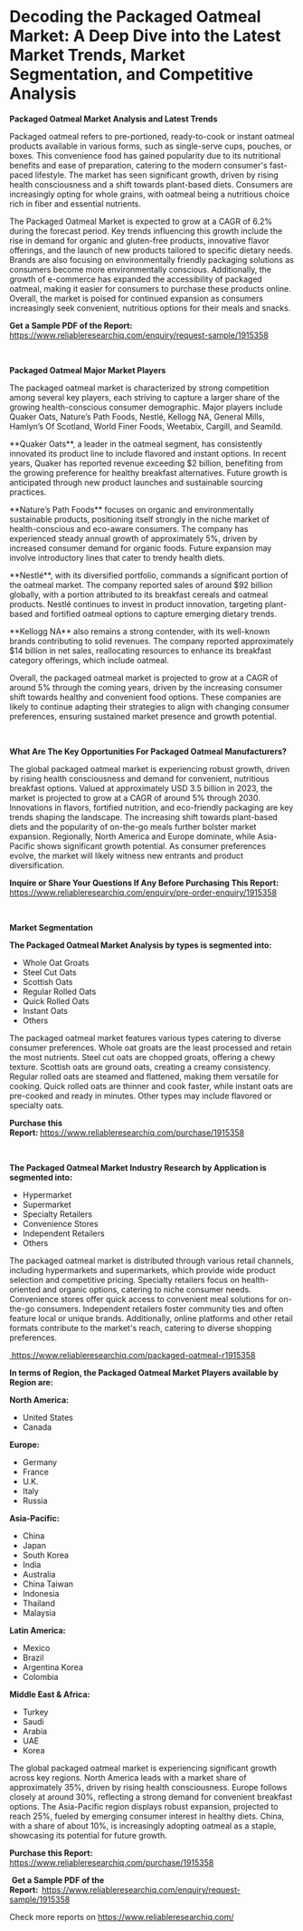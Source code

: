 <p><h1>Decoding the Packaged Oatmeal Market: A Deep Dive into the Latest Market Trends, Market Segmentation, and Competitive Analysis</h1></p><p><strong>Packaged Oatmeal Market Analysis and Latest Trends</strong></p>
<p><p>Packaged oatmeal refers to pre-portioned, ready-to-cook or instant oatmeal products available in various forms, such as single-serve cups, pouches, or boxes. This convenience food has gained popularity due to its nutritional benefits and ease of preparation, catering to the modern consumer's fast-paced lifestyle. The market has seen significant growth, driven by rising health consciousness and a shift towards plant-based diets. Consumers are increasingly opting for whole grains, with oatmeal being a nutritious choice rich in fiber and essential nutrients.</p><p>The Packaged Oatmeal Market is expected to grow at a CAGR of 6.2% during the forecast period. Key trends influencing this growth include the rise in demand for organic and gluten-free products, innovative flavor offerings, and the launch of new products tailored to specific dietary needs. Brands are also focusing on environmentally friendly packaging solutions as consumers become more environmentally conscious. Additionally, the growth of e-commerce has expanded the accessibility of packaged oatmeal, making it easier for consumers to purchase these products online. Overall, the market is poised for continued expansion as consumers increasingly seek convenient, nutritious options for their meals and snacks.</p></p>
<p><strong>Get a Sample PDF of the Report:&nbsp;</strong> <a href="https://www.reliableresearchiq.com/enquiry/request-sample/1915358?utm_campaign=2731&utm_medium=2&utm_source=Github&utm_content=ia&utm_term=07042025&utm_id=packaged-oatmeal">https://www.reliableresearchiq.com/enquiry/request-sample/1915358</a></p>
<p>&nbsp;</p>
<p><strong>Packaged Oatmeal Major Market Players</strong></p>
<p><p>The packaged oatmeal market is characterized by strong competition among several key players, each striving to capture a larger share of the growing health-conscious consumer demographic. Major players include Quaker Oats, Nature’s Path Foods, Nestlé, Kellogg NA, General Mills, Hamlyn’s Of Scotland, World Finer Foods, Weetabix, Cargill, and Seamild.</p><p>**Quaker Oats**, a leader in the oatmeal segment, has consistently innovated its product line to include flavored and instant options. In recent years, Quaker has reported revenue exceeding $2 billion, benefiting from the growing preference for healthy breakfast alternatives. Future growth is anticipated through new product launches and sustainable sourcing practices.</p><p>**Nature’s Path Foods** focuses on organic and environmentally sustainable products, positioning itself strongly in the niche market of health-conscious and eco-aware consumers. The company has experienced steady annual growth of approximately 5%, driven by increased consumer demand for organic foods. Future expansion may involve introductory lines that cater to trendy health diets.</p><p>**Nestlé**, with its diversified portfolio, commands a significant portion of the oatmeal market. The company reported sales of around $92 billion globally, with a portion attributed to its breakfast cereals and oatmeal products. Nestlé continues to invest in product innovation, targeting plant-based and fortified oatmeal options to capture emerging dietary trends.</p><p>**Kellogg NA** also remains a strong contender, with its well-known brands contributing to solid revenues. The company reported approximately $14 billion in net sales, reallocating resources to enhance its breakfast category offerings, which include oatmeal.</p><p>Overall, the packaged oatmeal market is projected to grow at a CAGR of around 5% through the coming years, driven by the increasing consumer shift towards healthy and convenient food options. These companies are likely to continue adapting their strategies to align with changing consumer preferences, ensuring sustained market presence and growth potential.</p></p>
<p>&nbsp;</p>
<p><strong>What Are The Key Opportunities For Packaged Oatmeal Manufacturers?</strong></p>
<p><p>The global packaged oatmeal market is experiencing robust growth, driven by rising health consciousness and demand for convenient, nutritious breakfast options. Valued at approximately USD 3.5 billion in 2023, the market is projected to grow at a CAGR of around 5% through 2030. Innovations in flavors, fortified nutrition, and eco-friendly packaging are key trends shaping the landscape. The increasing shift towards plant-based diets and the popularity of on-the-go meals further bolster market expansion. Regionally, North America and Europe dominate, while Asia-Pacific shows significant growth potential. As consumer preferences evolve, the market will likely witness new entrants and product diversification.</p></p>
<p><strong>Inquire or Share Your Questions If Any Before Purchasing This Report:</strong> <a href="https://www.reliableresearchiq.com/enquiry/pre-order-enquiry/1915358?utm_campaign=2731&utm_medium=2&utm_source=Github&utm_content=ia&utm_term=07042025&utm_id=packaged-oatmeal">https://www.reliableresearchiq.com/enquiry/pre-order-enquiry/1915358</a></p>
<p>&nbsp;</p>
<p><strong>Market Segmentation</strong></p>
<p><strong>The Packaged Oatmeal Market Analysis by types is segmented into:</strong></p>
<p><ul><li>Whole Oat Groats</li><li>Steel Cut Oats</li><li>Scottish Oats</li><li>Regular Rolled Oats</li><li>Quick Rolled Oats</li><li>Instant Oats</li><li>Others</li></ul></p>
<p><p>The packaged oatmeal market features various types catering to diverse consumer preferences. Whole oat groats are the least processed and retain the most nutrients. Steel cut oats are chopped groats, offering a chewy texture. Scottish oats are ground oats, creating a creamy consistency. Regular rolled oats are steamed and flattened, making them versatile for cooking. Quick rolled oats are thinner and cook faster, while instant oats are pre-cooked and ready in minutes. Other types may include flavored or specialty oats.</p></p>
<p><strong>Purchase this Report:&nbsp;</strong><a href="https://www.reliableresearchiq.com/purchase/1915358?utm_campaign=2731&utm_medium=2&utm_source=Github&utm_content=ia&utm_term=07042025&utm_id=packaged-oatmeal">https://www.reliableresearchiq.com/purchase/1915358</a></p>
<p>&nbsp;</p>
<p><strong>The Packaged Oatmeal Market Industry Research by Application is segmented into:</strong></p>
<p><ul><li>Hypermarket</li><li>Supermarket</li><li>Specialty Retailers</li><li>Convenience Stores</li><li>Independent Retailers</li><li>Others</li></ul></p>
<p><p>The packaged oatmeal market is distributed through various retail channels, including hypermarkets and supermarkets, which provide wide product selection and competitive pricing. Specialty retailers focus on health-oriented and organic options, catering to niche consumer needs. Convenience stores offer quick access to convenient meal solutions for on-the-go consumers. Independent retailers foster community ties and often feature local or unique brands. Additionally, online platforms and other retail formats contribute to the market's reach, catering to diverse shopping preferences.</p></p>
<p><a href="https://www.reliableresearchiq.com/packaged-oatmeal-r1915358?utm_campaign=2731&utm_medium=2&utm_source=Github&utm_content=ia&utm_term=07042025&utm_id=packaged-oatmeal">&nbsp;https://www.reliableresearchiq.com/packaged-oatmeal-r1915358</a></p>
<p><strong>In terms of Region, the Packaged Oatmeal Market Players available by Region are:</strong></p>
<p>
    <p> <strong> North America: </strong>
        <ul>
            <li>United States</li>
            <li>Canada</li>
        </ul>
        </p> 
    <p> <strong> Europe: </strong>
        <ul>
            <li>Germany</li>
            <li>France</li>
            <li>U.K.</li>
            <li>Italy</li>
            <li>Russia</li>
        </ul>
        </p> 
    <p> <strong> Asia-Pacific: </strong>
        <ul>
            <li>China</li>
            <li>Japan</li>
            <li>South Korea</li>
            <li>India</li>
            <li>Australia</li>
            <li>China Taiwan</li>
            <li>Indonesia</li>
            <li>Thailand</li>
            <li>Malaysia</li>
        </ul>
        </p> 
    <p> <strong> Latin America: </strong>
        <ul>
            <li>Mexico</li>
            <li>Brazil</li>
            <li>Argentina Korea</li>
            <li>Colombia</li>
        </ul>
        </p> 
    <p> <strong> Middle East & Africa: </strong>
        <ul>
            <li>Turkey</li>
            <li>Saudi</li>
            <li>Arabia</li>
            <li>UAE</li>
            <li>Korea</li>
        </ul>
    </p>
    </p>
<p><p>The global packaged oatmeal market is experiencing significant growth across key regions. North America leads with a market share of approximately 35%, driven by rising health consciousness. Europe follows closely at around 30%, reflecting a strong demand for convenient breakfast options. The Asia-Pacific region displays robust expansion, projected to reach 25%, fueled by emerging consumer interest in healthy diets. China, with a share of about 10%, is increasingly adopting oatmeal as a staple, showcasing its potential for future growth.</p></p>
<p><strong>Purchase this Report: </strong><a href="https://www.reliableresearchiq.com/purchase/1915358?utm_campaign=2731&utm_medium=2&utm_source=Github&utm_content=ia&utm_term=07042025&utm_id=packaged-oatmeal">https://www.reliableresearchiq.com/purchase/1915358</a></p>
<p>&nbsp;<strong>Get a Sample PDF of the Report:&nbsp;&nbsp;</strong><a href="https://www.reliableresearchiq.com/enquiry/request-sample/1915358?utm_campaign=2731&utm_medium=2&utm_source=Github&utm_content=ia&utm_term=07042025&utm_id=packaged-oatmeal">https://www.reliableresearchiq.com/enquiry/request-sample/1915358</a></p>
<p><strong></strong></p>
<p>Check more reports on <a href="https://www.reliableresearchiq.com/?utm_campaign=2731&utm_medium=2&utm_source=Github&utm_content=ia&utm_term=07042025&utm_id=packaged-oatmeal">https://www.reliableresearchiq.com/</a></p>
